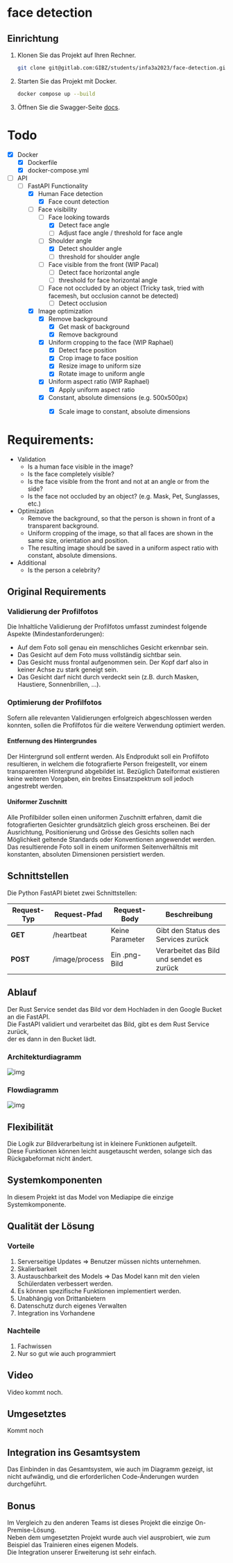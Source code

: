 # face detection

## Einrichtung

1. Klonen Sie das Projekt auf Ihren Rechner.

    ```bash
    git clone git@gitlab.com:GIBZ/students/infa3a2023/face-detection.git
    ```

2. Starten Sie das Projekt mit Docker.

    ```bash
    docker compose up --build
    ```

3. Öffnen Sie die Swagger-Seite [docs](http://localhost:8000/docs).

# Todo

- [x] Docker
  - [x] Dockerfile
  - [x] docker-compose.yml
- [ ] API
  - [ ] FastAPI Functionality
    - [x] Human Face detection
      - [x] Face count detection
    - [ ] Face visibility
      - [ ] Face looking towards
        - [x] Detect face angle
        - [ ] Adjust face angle / threshold for face angle
      - [ ] Shoulder angle
        - [x] Detect shoulder angle
        - [ ] threshold for shoulder angle
      - [ ] Face visible from the front (WIP Pacal)
        - [ ] Detect face horizontal angle
        - [ ] threshold for face horizontal angle
      - [ ] Face not occluded by an object (Tricky task, tried with facemesh, but occlusion cannot be detected)
        - [ ] Detect occlusion
    - [x] Image optimization
      - [x] Remove background
        - [x] Get mask of background
        - [x] Remove background
      - [x] Uniform cropping to the face (WIP Raphael)
        - [x] Detect face position
        - [x] Crop image to face position
        - [x] Resize image to uniform size
        - [x] Rotate image to uniform angle
      - [x] Uniform aspect ratio (WIP Raphael)
        - [x] Apply uniform aspect ratio
      - [x] Constant, absolute dimensions (e.g. 500x500px) 
        - [x] Scale image to constant, absolute dimensions


# Requirements:

- Validation
  - Is a human face visible in the image?
  - Is the face completely visible?
  - Is the face visible from the front and not at an angle or from the side?
  - Is the face not occluded by an object? (e.g. Mask, Pet, Sunglasses, etc.)
- Optimization
  - Remove the background, so that the person is shown in front of a transparent background.
  - Uniform cropping of the image, so that all faces are shown in the same size, orientation and position.
  - The resulting image should be saved in a uniform aspect ratio with constant, absolute dimensions.
- Additional
  - Is the person a celebrity?

## Original Requirements


### Validierung der Profilfotos

Die Inhaltliche Validierung der Profilfotos umfasst zumindest folgende Aspekte (Mindestanforderungen):

- Auf dem Foto soll genau ein menschliches Gesicht erkennbar sein.
- Das Gesicht auf dem Foto muss vollständig sichtbar sein.
- Das Gesicht muss frontal aufgenommen sein. Der Kopf darf also in keiner Achse zu stark geneigt sein.
- Das Gesicht darf nicht durch verdeckt sein (z.B. durch Masken, Haustiere, Sonnenbrillen, ...).

### Optimierung der Profilfotos

Sofern alle relevanten Validierungen erfolgreich abgeschlossen werden konnten, sollen die Profilfotos für die weitere Verwendung optimiert werden.

#### Entfernung des Hintergrundes

Der Hintergrund soll entfernt werden. Als Endprodukt soll ein Profilfoto resultieren, in welchem die fotografierte Person freigestellt, vor einem transparenten Hintergrund abgebildet ist. Bezüglich Dateiformat existieren keine weiteren Vorgaben, ein breites Einsatzspektrum soll jedoch angestrebt werden.

#### Uniformer Zuschnitt

Alle Profilbilder sollen einen uniformen Zuschnitt erfahren, damit die fotografierten Gesichter grundsätzlich gleich gross erscheinen. Bei der Ausrichtung, Positionierung und Grösse des Gesichts sollen nach Möglichkeit geltende Standards oder Konventionen angewendet werden. Das resultierende Foto soll in einem uniformen Seitenverhältnis mit konstanten, absoluten Dimensionen persistiert werden.

## Schnittstellen

Die Python FastAPI bietet zwei Schnittstellen:

| Request-Typ | Request-Pfad       | Request-Body     | Beschreibung                           |
|-------------|--------------------|------------------|----------------------------------------|
| **GET**     | /heartbeat         | Keine Parameter  | Gibt den Status des Services zurück    |
| **POST**    | /image/process     | Ein .png-Bild    | Verarbeitet das Bild und sendet es zurück|

## Ablauf

Der Rust Service sendet das Bild vor dem Hochladen in den Google Bucket an die FastAPI.<br />
Die FastAPI validiert und verarbeitet das Bild, gibt es dem Rust Service zurück,<br />
der es dann in den Bucket lädt.

### Architekturdiagramm

![img](./files/ArchitekturDiagramV2.png)

### Flowdiagramm

![img](./files/FlowDiagram.drawio.png)

## Flexibilität

Die Logik zur Bildverarbeitung ist in kleinere Funktionen aufgeteilt.<br />
Diese Funktionen können leicht ausgetauscht werden, solange sich das Rückgabeformat nicht ändert.

## Systemkomponenten

In diesem Projekt ist das Model von Mediapipe die einzige Systemkomponente.

## Qualität der Lösung

### Vorteile

1. Serverseitige Updates => Benutzer müssen nichts unternehmen.
2. Skalierbarkeit
3. Austauschbarkeit des Models => Das Model kann mit den vielen Schülerdaten verbessert werden.
4. Es können spezifische Funktionen implementiert werden.
5. Unabhängig von Drittanbietern
6. Datenschutz durch eigenes Verwalten
7. Integration ins Vorhandene

### Nachteile

1. Fachwissen
2. Nur so gut wie auch programmiert

## Video

Video kommt noch.

## Umgesetztes

Kommt noch

## Integration ins Gesamtsystem

Das Einbinden in das Gesamtsystem, wie auch im Diagramm gezeigt, ist nicht aufwändig, und die erforderlichen Code-Änderungen wurden durchgeführt.

## Bonus

Im Vergleich zu den anderen Teams ist dieses Projekt die einzige On-Premise-Lösung.<br />
Neben dem umgesetzten Projekt wurde auch viel ausprobiert, wie zum Beispiel das Trainieren eines eigenen Models.<br />
Die Integration unserer Erweiterung ist sehr einfach.